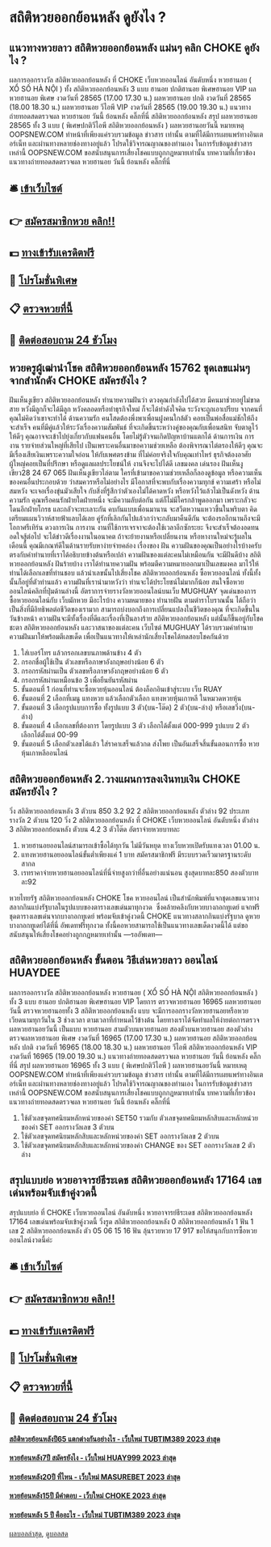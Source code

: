 # สถิติหวยออกย้อนหลัง ดูยังไง ?
## แนวทางหวยลาว สถิติหวยออกย้อนหลัง แม่นๆ คลิก CHOKE ดูยังไง ?
ผลการออกรางวัล สถิติหวยออกย้อนหลัง ที่ CHOKE เว็บหวยออนไลน์ อันดับหนึ่ง หวยฮานอย ( XỔ SỐ HÀ NỘI ) ทั้ง สถิติหวยออกย้อนหลัง 3 แบบ ฮานอย ปกติฮานอย พิเศษฮานอย VIP
ผลหวยฮานอย พิเศษ งวดวันที่ 28565 (17.00 17.30 น.)
ผลหวยฮานอย ปกติ งวดวันที่ 28565 (18.00 18.30 น.)
ผลหวยฮานอย วีไอพี VIP งวดวันที่ 28565 (19.00 19.30 น.)
 แนวทางถ่ายทอดสดตรวจผล หวยฮานอย วันนี้ ย้อนหลัง คลิ๊กที่นี่ สถิติหวยออกย้อนหลัง 
สรุป ผลหวยฮานอย 28565 ทั้ง 3 แบบ ( พิเศษปกติวีไอพี สถิติหวยออกย้อนหลัง ) ผลหวยฮานอยวันนี้
หมายเหตุ OOPSNEW.COM ทำหน้าที่เพียงแค่รวบรวมข้อมูล ข่าวสาร เท่านั้น ตามที่ได้มีการเผยแพร่ทางอินเตอร์เน็ท และผ่านทางหลายช่องทางอยู่แล้ว โปรดใช้วิจารณญาณของท่านเอง ในการรับข้อมูลข่าวสารเหล่านี้ OOPSNEW.COM ขอสนับสนุนการเสี่ยงโชคแบบถูกกฎหมายเท่านั้น
บทความที่เกี่ยวข้อง
แนวทางถ่ายทอดสดตรวจผล หวยฮานอย วันนี้ ย้อนหลัง คลิ๊กที่นี่

## 🛎 [เข้าเว็บไซต์](https://bit.ly/3BG5bNw)
## 👉 [สมัครสมาชิกหวย คลิก!!](https://bit.ly/3BG5bNw)
## 💵 [ทางเข้ารับเครดิตฟรี](https://bit.ly/3C3mvgS)
## 👑 [โปรโมชั่นพิเศษ](https://bit.ly/3C3mvgS)
## 📋 [ตรวจหวยที่นี้](https://bit.ly/3C3mvgS)
## 📱 [ติดต่อสอบถาม 24 ชัวโมง](https://bit.ly/3C3mvgS)

## หวยครูผู้เฒ่านำโชค สถิติหวยออกย้อนหลัง 15762 ชุดเลขแม่นๆ จากสำนักดัง CHOKE สมัครยังไง ?
ฝันเห็นงูเขียว สถิติหวยออกย้อนหลัง ทำนายความฝันว่า ดวงคุณกำลังไปได้สวย มีคนมาช่วยอยู่ไม่ขาดสาย หวังมีลูกก็จะได้มีลูก หวังคลอดหรือทำธุรกิจใหม่ ก็จะได้ทำดังใจคิด ระวังจะถูกเอาเปรียบ จากคนที่คุณไม่คิดว่าเขาจะทำได้
ด้านความรัก คนโสดต้องพึ่งพาเพื่อนฝูงคนใกล้ตัว คอยเป็นพ่อสื่อแม่ชักให้ถึงจะสำเร็จ คนที่มีคู่แล้วให้ระวังเรื่องความสัมพันธ์ ที่จะเกิดขึ้นระหว่างคู่ของคุณกับเพื่อนสนิท จับตาดูไว้ให้ดีๆ คุณอาจจะเข้าไปยุ่งเกี่ยวกับแฟนคนอื่น โดยไม่รู้ตัวจนเกิดปัญหาบ้านแตกได้
ด้านการเงิน การงาน รายจ่ายส่วนใหญ่ที่เสียไป เป็นเพราะคนอื่นมาขอความช่วยเหลือ ต้องพิจารณาไต่ตรองให้ดีๆ คุณจะมีเรื่องเสียเงินเพราะความใจอ่อน ให้กับเพศตรงข้าม ที่ไม่ค่อยจริงใจกับคุณเท่าไหร่ ธุรกิจต้องอาศัยผู้ใหญ่คอยเป็นที่ปรึกษา หรือดูแลผลประโยชน์ให้ งานจึงจะไปได้ดี
เลขมงคล เด่นรอง ฝันเห็นงูเขียว28 24 67 065
ฝันเห็นงูเขียวไล่ตาม ใครที่เข้ามาขอความช่วยเหลือก็ลองดูข้อมูล หรือความเห็นของคนอื่นประกอบด้วย ว่าสมควรหรือไม่อย่างไร มีโอกาสที่จะพบกับเรื่องความทุกข์ ความเศร้า หรือไม่สมหวัง จะเจอเรื่องขุ่นมัวเสียใจ กับสิ่งที่รู้สึกว่าตัวเองไม่ได้คาดหวัง หรือหวังไว้แล้วไม่เป็นดังหวัง
ด้านความรัก คุณหรือคนรักฝ่ายใดฝ่ายหนึ่ง จะมีความลับต่อกัน แต่ก็ไม่มีใครกล้าพูดออกมา เพราะกลัวจะโดนอีกฝ่ายโกรธ และกลัวจะทะเลาะกัน คบกันแบบเพื่อนมานาน จะสวีตหวานแหววขึ้นในพริบตา คิดเตรียมแผนวิวาห์สายฟ้าแลบได้เลย คู่รักที่เลิกกันไปแล้วกว่าจะกลับมาคืนดีกัน จะต้องรออีกนานถึงจะมีโอกาศรีเทิร์น
ดวงการเงิน การงาน งานที่ใช้การเจรจาจะต้องใช้เวลาอีกซักระยะ จึงจะสำเร็จต้องอดทนอดใจสู้ต่อไป จะได้ข่าวดีเรื่องงานในอนาคต ถ้าจะย้ายงานหรือเปลี่ยนงาน หรือหางานใหม่จะรู้ผลในเดือนนี้ คุณมีเกณฑ์ดีในด้านรายรับหาง่ายจ่ายคล่อง
เรื่องของ ฝัน ความฝันของคุณเป็นอย่างไรบ้างครับ ตรงกับคำทำนายที่เราได้อธิบายข้างต้นหรือเปล่า ความฝันของแต่ละคนไม่เหมือนกัน จะมีฝันดีบ้าง สถิติหวยออกย้อนหลัง ฝันร้ายบ้าง เราได้ทำนายความฝัน พร้อมตีความหมายออกมาเป็นเลขมงคล มาไว้ให้ท่านได้เลือกเลขที่ท่านชอบ แล้วนำเลขนั้นไปเสี่ยงโชค สถิติหวยออกย้อนหลัง ซื้อหวยออนไลน์ ทั้งนี้ทั้งนั้นก็อยู่ที่ตัวท่านแล้ว ความฝันที่เรานำมาหวังว่า ท่านจะได้ประโยชน์ไม่มากก็น้อย
สนใจซื้อหวยออนไลน์คลิกที่ปุ่มด้านล่างนี้
อัตราการจ่ายรางวัลหวยออนไลน์บนเว็บ MUGHUAY
จุดเด่นของการซื้อหวยออนไลน์กับ เว็บมักหวย มีอะไรบ้าง
ความหมายของ ทำนายฝัน ตามตำราโบราณนั้น ได้ถือว่าเป็นสิ่งที่มีอิทธิพลต่อชีวิตของเรามาก สามารถบ่งบอกถึงการเปลี่ยนแปลงในชีวิตของคุณ ที่จะเกิดขึ้นในวันข้างหน้า ความฝันจะมีทั้งเรื่องที่ดีและเรื่องที่เป็นลางร้าย สถิติหวยออกย้อนหลัง แต่นั้นก็ขึ้นอยู่กับโชคชะตา สถิติหวยออกย้อนหลัง และวาสนาของแต่ละคน เว็บไซต์ MUGHUAY ได้รวบรวมคำทำนายความฝันมาให้พร้อมตีเลขเด็ด เพื่อเป็นแนวทางให้เหล่านักเสี่ยงโชคได้ทดสอบโชคกันด้วย
1. ใส่เบอร์โทร แล้วกรอกเลขบนภาพด้านข้าง 4 ตัว
2. กรอกชื่อผู้ใช้เป็น ตัวเลขหรือภาษาอังกฤษอย่างน้อย 6 ตัว
3. กรอกรหัสผ่านเป็น ตัวเลขหรือภาษาอังกฤษอย่างน้อย 6 ตัว
4. กรอกรหัสผ่านเหมือนข้อ 3 เพื่อยืนยันรหัสผ่าน
5. ขั้นตอนที่ 1 ก่อนที่ท่านจะซื้อหวยหุ้นออนไลน์ ต้องล็อกอินเข้าสู่ระบบ เว็บ RUAY
6. ขั้นตอนที่ 2 เลือกที่เมนู แทงหวย แล้วเลือกตัวเลือก แทงหวยหุ้นเกาหลี ในหมวดหวยหุ้น
7. ขั้นตอนที่ 3 เลือกรูปแบบการซื้อ ทั้งรูปแบบ 3 ตัว(บน-โต๊ด) 2 ตัว(บน-ล่าง) หรือเลขวิ่ง(บน-ล่าง)
8. ขั้นตอนที่ 4 เลือกเลขที่ต้องการ โดยรูปแบบ 3 ตัว เลือกได้ตั้งแต่ 000-999 รูปแบบ 2 ตัว เลือกได้ตั้งแต่ 00-99
9. ขั้นตอนที่ 5 เลือกตัวเลขได้แล้ว ใส่ราคาเสร็จแล้วกด ส่งโพย เป็นอันเสร็จสิ้นขั้นตอนการซื้อ หวยหุ้นเกาหลีออนไลน์

## สถิติหวยออกย้อนหลัง 2.วางแผนการลงเงินทบเงิน CHOKE สมัครยังไง ?
วิ่ง สถิติหวยออกย้อนหลัง 3 ตัวบน
850
3.2
92
2 สถิติหวยออกย้อนหลัง ตัวล่าง
92
ประเภทรางวัล
2 ตัวบน
120
วิ่ง 2 สถิติหวยออกย้อนหลัง ที่ CHOKE เว็บหวยออนไลน์ อันดับหนึ่ง ตัวล่าง
3 สถิติหวยออกย้อนหลัง ตัวบน
4.2
3 ตัวโต๊ด
อัตราจ่ายหวยบาทละ
1. หวยฮานอยออนไลน์สามารถเข้าซื้อได้ทุกวัน ไม่มีวันหยุด ทางเว็บหวยเปิดรับแทงเวลา 01.00 น.
2. แทงหวยฮานอยออนไลน์ขั้นต่ำเพียงแค่ 1 บาท สมัครสมาชิกฟรี มีระบบรวดเร็วมาตรฐานระดับสากล
3. เรทราคาจ่ายหวยฮานอยออนไลน์ที่นี่จ่ายสูงกว่าที่อื่นอย่างแน่นอน สูงสุดบาทละ850 สองตัวบาทละ92

หวยไทยรัฐ สถิติหวยออกย้อนหลัง CHOKE โชค หวยออนไลน์ เป็นสำนักพิมพ์ที่แจกชุดเลขแนวทางสลากกินแบ่งรัฐบาลในรูปแบบของตารางเลขเด่นมาทุกงวด  ซึ่งคล้ายคลึงกับหวยบางกอกทูเดย์ แจกฟรีชุดตารางเลขเด่นจากบางกอกทูเดย์ พร้อมจับเข้าคู่งวดนี้ CHOKE แนวทางสลากกินแบ่งรัฐบาล ดูหวยบางกอกทูเดย์ได้ที่นี่ อัพเดทฟรีทุกงวด ทั้งนี้คอหวยสามารถใช้เป็นแนวทางเลขเด็ดงวดนี้ได้ แต่ขอสนับสนุนให้เสี่ยงโชคอย่างถูกกฎหมายเท่านั้น
—รออัพเดท—

## สถิติหวยออกย้อนหลัง ขั้นตอน วิธีเล่นหวยลาว ออนไลน์ HUAYDEE
ผลการออกรางวัล สถิติหวยออกย้อนหลัง หวยฮานอย ( XỔ SỐ HÀ NỘI สถิติหวยออกย้อนหลัง ) ทั้ง 3 แบบ ฮานอย ปกติฮานอย พิเศษฮานอย VIP
โดยการ ตรวจหวยฮานอย 16965 ผลหวยฮานอยวันนี้ ตรวจหวยฮานอยทั้ง 3 สถิติหวยออกย้อนหลัง แบบ จะมีการออกรางวัลหวยฮานอยหรือหวยเวียดนามทุกวันใน 3 ช่วงเวลา ตามเวลาที่กำหนดไว้ข้างต้น โดยทางเราได้จัดทำผลให้ง่ายต่อการตรวจผลหวยฮานอยวันนี้ เป็นแบบ หวยฮานอย สามตัวบนหวยฮานอย สองตัวบนหวยฮานอย สองตัวล่าง
ตรวจผลหวยฮานอย พิเศษ งวดวันที่ 16965 (17.00 17.30 น.)
ผลหวยฮานอย สถิติหวยออกย้อนหลัง ปกติ งวดวันที่ 16965 (18.00 18.30 น.)
ผลหวยฮานอย วีไอพี สถิติหวยออกย้อนหลัง VIP งวดวันที่ 16965 (19.00 19.30 น.)
 แนวทางถ่ายทอดสดตรวจผล หวยฮานอย วันนี้ ย้อนหลัง คลิ๊กที่นี่ 
สรุป ผลหวยฮานอย 16965 ทั้ง 3 แบบ ( พิเศษปกติวีไอพี ) ผลหวยฮานอยวันนี้
หมายเหตุ OOPSNEW.COM ทำหน้าที่เพียงแค่รวบรวมข้อมูล ข่าวสาร เท่านั้น ตามที่ได้มีการเผยแพร่ทางอินเตอร์เน็ท และผ่านทางหลายช่องทางอยู่แล้ว โปรดใช้วิจารณญาณของท่านเอง ในการรับข้อมูลข่าวสารเหล่านี้ OOPSNEW.COM ขอสนับสนุนการเสี่ยงโชคแบบถูกกฎหมายเท่านั้น
บทความที่เกี่ยวข้อง
แนวทางถ่ายทอดสดตรวจผล หวยฮานอย วันนี้ ย้อนหลัง คลิ๊กที่นี่
1. ใช้ตัวเลขจุดทศนิยมหลักหน่วยของค่า SET50 รวมกับ ตัวเลขจุดทศนิยมหลักสิบและหลักหน่วยของค่า SET ออกรางวัลเลข 3 ตัวบน
2. ใช้ตัวเลขจุดทศนิยมหลักสิบและหลักหน่วยของค่า SET ออกรางวัลเลข 2 ตัวบน
3. ใช้ตัวเลขจุดทศนิยมหลักสิบและหลักหน่วยของค่า CHANGE ของ SET ออกรางวัลเลข 2 ตัวล่าง

## สรุปแบบย่อ หวยอาจารย์ธีระเดช สถิติหวยออกย้อนหลัง 17164 เลขเด่นพร้อมจับเข้าคู่งวดนี้
สรุปแบบย่อ ที่ CHOKE เว็บหวยออนไลน์ อันดับหนึ่ง หวยอาจารย์ธีระเดช สถิติหวยออกย้อนหลัง 17164 เลขเด่นพร้อมจับเข้าคู่งวดนี้ วิ่งรูด สถิติหวยออกย้อนหลัง 0 สถิติหวยออกย้อนหลัง 1
ฟัน 1
เลข 2 สถิติหวยออกย้อนหลัง ตัว 05 06 15 16
ฟัน ลุ้นรวยหวย 17 917
ขอให้สนุกกับการซื้อหวยออนไลน์งวดนี้ค่ะ

## 🛎 [เข้าเว็บไซต์](https://bit.ly/3BG5bNw)
## 👉 [สมัครสมาชิกหวย คลิก!!](https://bit.ly/3BG5bNw)
## 💵 [ทางเข้ารับเครดิตฟรี](https://bit.ly/3C3mvgS)
## 👑 [โปรโมชั่นพิเศษ](https://bit.ly/3C3mvgS)
## 📋 [ตรวจหวยที่นี้](https://bit.ly/3C3mvgS)
## 📱 [ติดต่อสอบถาม 24 ชัวโมง](https://bit.ly/3C3mvgS)

#### [สถิติหวยย้อนหลังปี65 แตกต่างกันอย่างไร - เว็บใหม่ TUBTIM389 2023 ล่าสุด](https://atom.io/themes/สถิติหวยย้อนหลังปี65%20แตกต่างกันอย่างไร%20-%20เว็บใหม่%20tubtim389%202023%20ล่าสุด)
#### [หวยย้อนหลัง7ปี สมัครยังไง - เว็บใหม่ HUAY999 2023 ล่าสุด](https://atom.io/themes/หวยย้อนหลัง7ปี%20สมัครยังไง%20-%20เว็บใหม่%20huay999%202023%20ล่าสุด)
#### [หวยย้อนหลัง20ปี ที่ไหน - เว็บใหม่ MASUREBET 2023 ล่าสุด](https://atom.io/themes/หวยย้อนหลัง20ปี%20ที่ไหน%20-%20เว็บใหม่%20masurebet%202023%20ล่าสุด)
#### [หวยย้อนหลัง15ปี มีคำตอบ - เว็บใหม่ CHOKE 2023 ล่าสุด](https://atom.io/themes/หวยย้อนหลัง15ปี%20มีคำตอบ%20-%20เว็บใหม่%20choke%202023%20ล่าสุด)
#### [หวยย้อนหลัง 5 ปี คืออะไร - เว็บใหม่ TUBTIM389 2023 ล่าสุด](https://atom.io/themes/หวยย้อนหลัง%205%20ปี%20คืออะไร%20-%20เว็บใหม่%20tubtim389%202023%20ล่าสุด)

[ผลบอลล่าสุด](https://siamsport.tv "ผลบอลล่าสุด"), [ดูบอลสด](https://siamsport.tv/ดูบอลสด "ดูบอลสด")
